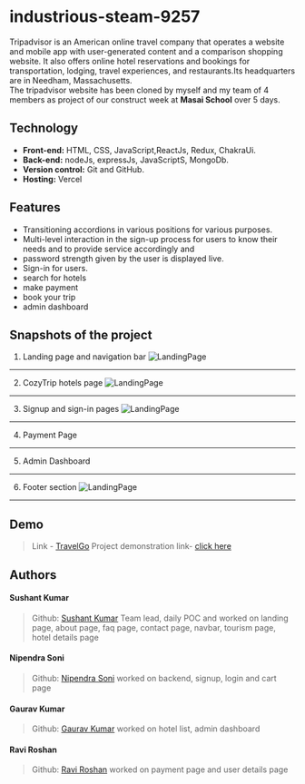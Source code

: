 # industrious-steam-9257
Tripadvisor is an American online travel company that operates a website and mobile app with user-generated content and a comparison shopping website. It also offers online hotel reservations and bookings for transportation, lodging, travel experiences, and restaurants.Its headquarters are in Needham, Massachusetts.
<br>
The tripadvisor website has been cloned by myself and my team of 4 members as project of our construct week at **Masai School** over 5 days.

## Technology
- **Front-end:** HTML, CSS, JavaScript,ReactJs, Redux, ChakraUi.
- **Back-end:** nodeJs, expressJs, JavaScriptS, MongoDb.
- **Version control:** Git and GitHub.
- **Hosting:** Vercel

## Features
- Transitioning accordions in various positions for various purposes.
- Multi-level interaction in the sign-up process for users to know their needs and to provide service accordingly and
- password strength given by the user is displayed live.
- Sign-in for users.
- search for hotels
- make payment
- book your trip
- admin dashboard

## Snapshots of the project

1. Landing page and navigation bar
![LandingPage](Frontend/src/Assects/readme/header.png)
*******************************************************************************

2. CozyTrip hotels page
![LandingPage](Frontend/src/Assects/readme/header.png)
*******************************************************************************

3. Signup and sign-in pages
![LandingPage](Frontend/src/Assects/readme/login.png)
*******************************************************************************

4. Payment Page
*******************************************************************************

5. Admin Dashboard
***********************************************************************

6. Footer section
![LandingPage](Frontend/src/Assects/readme/footer.png)
***********************************************************************

 
## Demo
>Link - [TravelGo](https://tripadvisor-rsoni2843.web.app/)
>Project demonstration link- 
<a href="/////">click here</a>

## Authors

#### Sushant Kumar
> Github: [Sushant Kumar](https://github.com/sushantkr961)
Team lead, daily POC and worked on landing page, about page, faq page, contact page, navbar, tourism page, hotel details page

#### Nipendra Soni
>Github: [Nipendra Soni](https://github.com/rsoni2843)
worked on backend, signup, login and cart page

#### Gaurav Kumar
>Github: [Gaurav Kumar](https://github.com/erGaurav13)
worked on hotel list, admin dashboard

#### Ravi Roshan
>Github: [Ravi Roshan](https://github.com/Ravi98351)
worked on payment page and user details page





